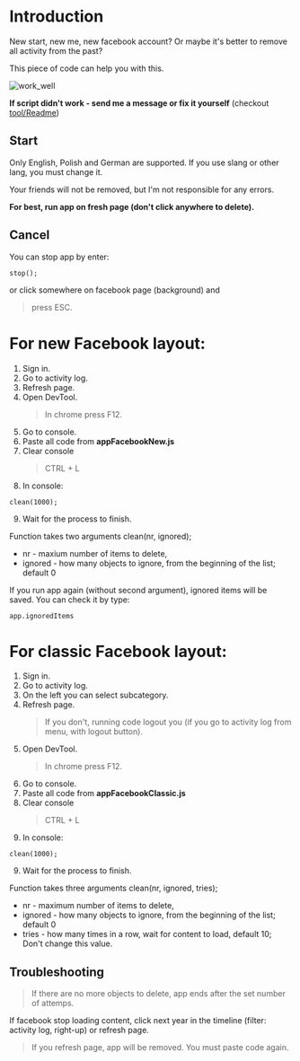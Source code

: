 # Introduction

New start, new me, new facebook account?
Or maybe it's better to remove all activity from the past?

This piece of code can help you with this.

![work_well](work_well.gif)

**If script didn't work - send me a message or fix it yourself**
(checkout [tool/Readme](tool/README.md))

## Start

Only English, Polish and German are supported.
If you use slang or other lang, you must change it.

Your friends will not be removed, but I'm not responsible for any errors.

**For best, run app on fresh page (don't click anywhere to delete).**

## Cancel

You can stop app by enter:

```
stop();
```

or click somewhere on facebook page (background) and

> press ESC.

# For new Facebook layout:

1. Sign in.
2. Go to activity log.
3. Refresh page.
4. Open DevTool.
   > In chrome press F12.
5. Go to console.
6. Paste all code from **appFacebookNew.js**
7. Clear console
   > CTRL + L
8. In console:

```
clean(1000);
```

9. Wait for the process to finish.

Function takes two arguments
clean(nr, ignored);

- nr - maxium number of items to delete,
- ignored - how many objects to ignore, from the beginning of the list; default 0

If you run app again (without second argument), ignored items will be saved.
You can check it by type:

```
app.ignoredItems
```

# For classic Facebook layout:

1. Sign in.
2. Go to activity log.
3. On the left you can select subcategory.
4. Refresh page.
   > If you don't, running code logout you (if you go to activity log from menu, with logout button).
5. Open DevTool.
   > In chrome press F12.
6. Go to console.
7. Paste all code from **appFacebookClassic.js**
8. Clear console
   > CTRL + L
9. In console:

```
clean(1000);
```

9. Wait for the process to finish.

Function takes three arguments
clean(nr, ignored, tries);

- nr - maximum number of items to delete,
- ignored - how many objects to ignore, from the beginning of the list; default 0
- tries - how many times in a row, wait for content to load, default 10; Don't change this value.

## Troubleshooting

> If there are no more objects to delete, app ends after the set number of attemps.

If facebook stop loading content, click next year in the timeline (filter: activity log, right-up) or refresh page.

> If you refresh page, app will be removed. You must paste code again.
